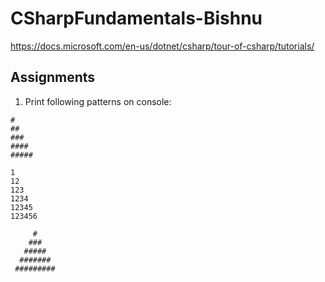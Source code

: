# CSharpFundamentals-Bishnu
https://docs.microsoft.com/en-us/dotnet/csharp/tour-of-csharp/tutorials/


## Assignments
1. Print following patterns on console:

```
#
##
###
####
#####
```
```
1
12
123
1234
12345
123456
```
```
     #
    ###
   #####
  #######
 #########
 ```